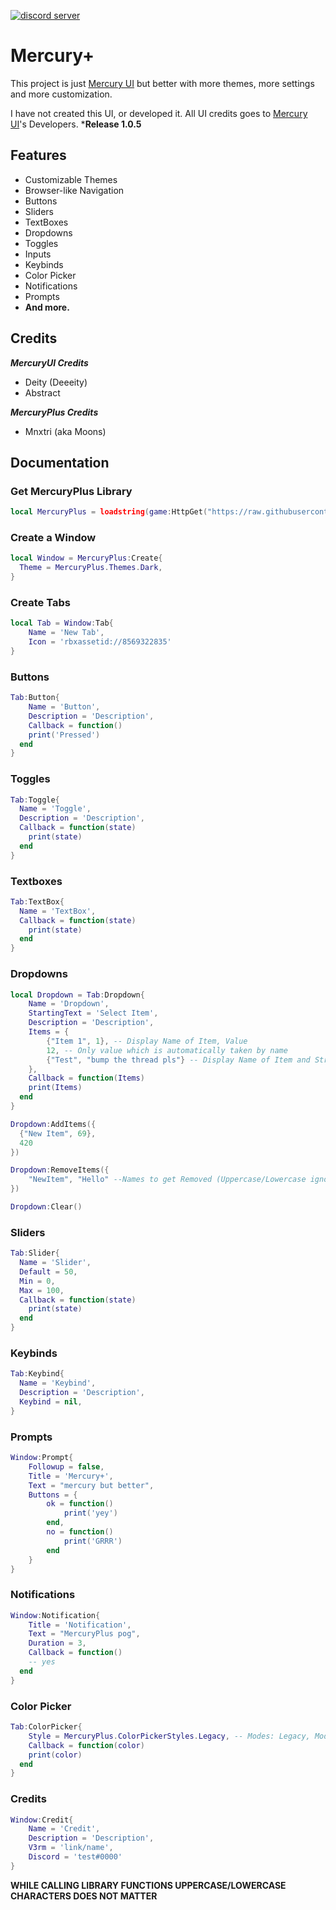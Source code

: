 [![discord server](https://cdn.discordapp.com/attachments/1063180819952324719/1069684390172577843/image.png)](https://discord.gg/jaunk8nhN5)


# Mercury+
This project is just [Mercury UI](https://github.com/deeeity/mercury-lib) but better with more themes, more settings and more customization.

I have not created this UI, or developed it. All UI credits goes to [Mercury UI](https://github.com/deeeity/mercury-lib)'s Developers.
***Release 1.0.5**



## Features
- Customizable Themes
- Browser-like Navigation
- Buttons
- Sliders
- TextBoxes
- Dropdowns
- Toggles
- Inputs
- Keybinds
- Color Picker
- Notifications
- Prompts
- **And more.**

## Credits

***MercuryUI Credits***
  - Deity (Deeeity)
  - Abstract

***MercuryPlus Credits***
  - Mnxtri (aka Moons)
  
## Documentation

### **Get MercuryPlus Library**
```lua
local MercuryPlus = loadstring(game:HttpGet("https://raw.githubusercontent.com/SpyTYX/mercury-plus/main/mercury-plus.lua"))()
```

### **Create a Window**
```lua
local Window = MercuryPlus:Create{
  Theme = MercuryPlus.Themes.Dark,
}
```

### **Create Tabs**
```lua
local Tab = Window:Tab{
	Name = 'New Tab',
	Icon = 'rbxassetid://8569322835'
}
```

### **Buttons**
```lua
Tab:Button{
	Name = 'Button',
	Description = 'Description',
	Callback = function() 
    print('Pressed')
  end
}
```

### **Toggles**
```lua
Tab:Toggle{
  Name = 'Toggle',
  Description = 'Description',
  Callback = function(state)
    print(state)
  end
}
```

### **Textboxes**
```lua
Tab:TextBox{
  Name = 'TextBox',
  Callback = function(state)
    print(state)
  end
}
```

### **Dropdowns**
```lua
local Dropdown = Tab:Dropdown{
	Name = 'Dropdown',
	StartingText = 'Select Item',
	Description = 'Description',
	Items = {
		{"Item 1", 1}, -- Display Name of Item, Value
		12,	-- Only value which is automatically taken by name
		{"Test", "bump the thread pls"} -- Display Name of Item and String Value
	},
	Callback = function(Items) 
    print(Items)
  end
}

Dropdown:AddItems({
  {"New Item", 69},
  420
})

Dropdown:RemoveItems({
	"NewItem", "Hello" --Names to get Removed (Uppercase/Lowercase ignored)
})

Dropdown:Clear()
```

### **Sliders**
```lua
Tab:Slider{
  Name = 'Slider',
  Default = 50,
  Min = 0,
  Max = 100,
  Callback = function(state)
    print(state)
  end
}
```

### **Keybinds**
```lua
Tab:Keybind{
  Name = 'Keybind',
  Description = 'Description',
  Keybind = nil,
}
```

### **Prompts**
```lua
Window:Prompt{
	Followup = false,
	Title = 'Mercury+',
	Text = "mercury but better",
	Buttons = {
		ok = function()
			print('yey')
		end,
		no = function()
			print('GRRR')
		end
	}
}
```

### **Notifications**
```lua
Window:Notification{
	Title = 'Notification',
	Text = "MercuryPlus pog",
	Duration = 3,
	Callback = function() 
    -- yes
  end
}
```

### **Color Picker**
```lua
Tab:ColorPicker{
	Style = MercuryPlus.ColorPickerStyles.Legacy, -- Modes: Legacy, Modern
	Callback = function(color) 
    print(color)
  end
}
```
### **Credits**
```lua
Window:Credit{
	Name = 'Credit',
	Description = 'Description',
	V3rm = 'link/name',
	Discord = 'test#0000'
}
```

**WHILE CALLING LIBRARY FUNCTIONS UPPERCASE/LOWERCASE CHARACTERS DOES NOT MATTER**
